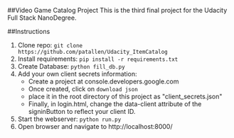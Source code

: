 ##Video Game Catalog Project
This is the third final project for the Udacity Full Stack NanoDegree.

##Instructions
1. Clone repo: `git clone https://github.com/patallen/Udacity_ItemCatalog`
2. Install requirements: `pip install -r requirements.txt`
3. Create Database: `python fill_db.py`
4. Add your own client secrets information:
	- Create a project at console.developers.google.com
	- Once created, click on ```download json```
	- place it in the root directory of this project as "client_secrets.json"
	- Finally, in login.html, change the data-client attribute of the signinButton to reflect your client ID.
5. Start the webserver: `python run.py`
6. Open browser and navigate to http://localhost:8000/
